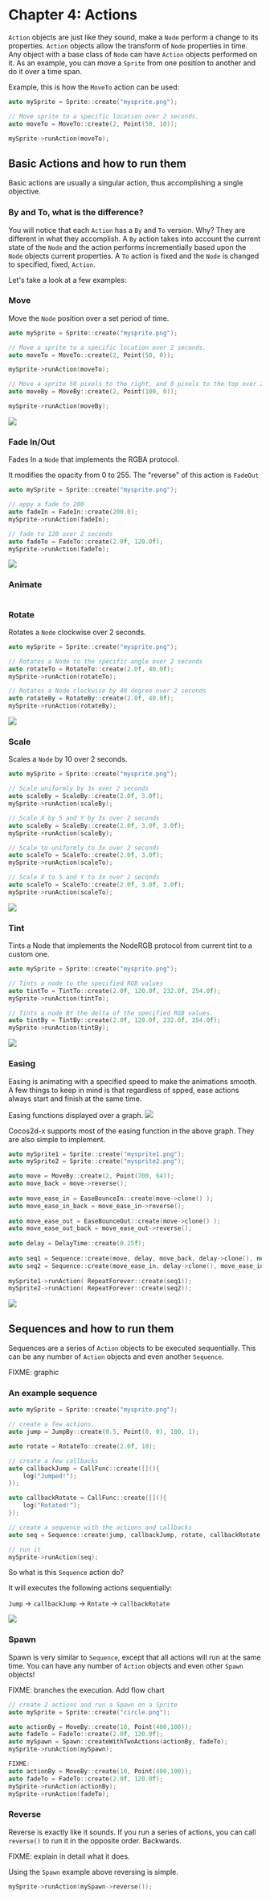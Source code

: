 # Chapter 4: Actions
`Action` objects are just like they sound,  make a `Node` perform a change to its 
properties. `Action` objects allow the transform of `Node` properties in time. Any 
object with a base class of `Node` can have `Action` objects performed on it. As an 
example, you can move a `Sprite` from one position to another and do it over a time 
span.

Example, this is how the `MoveTo` action can be used:
```cpp
auto mySprite = Sprite::create("mysprite.png");

// Move sprite to a specific location over 2 seconds.
auto moveTo = MoveTo::create(2, Point(50, 10));

mySprite->runAction(moveTo);
```

## Basic Actions and how to run them
Basic actions are usually a singular action, thus accomplishing a single objective.

### By and To, what is the difference?
You will notice that each `Action` has a `By` and `To` version. Why? They are different in what they accomplish. A `By` action takes into account the current state of the `Node` and the action performs incrementially based upon the `Node` objects current properties. A `To` action is fixed and the `Node` is changed to specified, fixed, `Action`.

Let's take a look at a few examples:

### Move
Move the `Node` position over a set period of time.
```cpp
auto mySprite = Sprite::create("mysprite.png");

// Move a sprite to a specific location over 2 seconds.
auto moveTo = MoveTo::create(2, Point(50, 0));

mySprite->runAction(moveTo);

// Move a sprite 50 pixels to the right, and 0 pixels to the top over 2 seconds.
auto moveBy = MoveBy::create(2, Point(100, 0));

mySprite->runAction(moveBy);
```
![](4/i1.png "")

### Fade In/Out
Fades In a `Node` that implements the RGBA protocol.

It modifies the opacity from 0 to 255. The "reverse" of this action is `FadeOut`
```cpp
auto mySprite = Sprite::create("mysprite.png");

// appy a fade to 200
auto fadeIn = FadeIn::create(200.0);
mySprite->runAction(fadeIn);

// fade to 120 over 2 seconds
auto fadeTo = FadeTo::create(2.0f, 120.0f);
mySprite->runAction(fadeTo);
```
![](4/i2.png "")
### Animate
```cpp

```
### Rotate
Rotates a `Node` clockwise over 2 seconds.
```cpp
auto mySprite = Sprite::create("mysprite.png");

// Rotates a Node to the specific angle over 2 seconds
auto rotateTo = RotateTo::create(2.0f, 40.0f);
mySprite->runAction(rotateTo);

// Rotates a Node clockwise by 40 degree over 2 seconds
auto rotateBy = RotateBy::create(2.0f, 40.0f);
mySprite->runAction(rotateBy);
```
![](4/i3.png "")

### Scale
Scales a `Node` by 10 over 2 seconds.
```cpp
auto mySprite = Sprite::create("mysprite.png");

// Scale uniformly by 3x over 2 seconds
auto scaleBy = ScaleBy::create(2.0f, 3.0f);
mySprite->runAction(scaleBy);

// Scale X by 5 and Y by 3x over 2 seconds
auto scaleBy = ScaleBy::create(2.0f, 3.0f, 3.0f);
mySprite->runAction(scaleBy);

// Scale to uniformly to 3x over 2 seconds
auto scaleTo = ScaleTo::create(2.0f, 3.0f);
mySprite->runAction(scaleTo);

// Scale X to 5 and Y to 3x over 2 seconds
auto scaleTo = ScaleTo::create(2.0f, 3.0f, 3.0f);
mySprite->runAction(scaleTo);
```
![](4/i4.png "")

### Tint
Tints a Node that implements the NodeRGB protocol from current tint to a custom one.
```cpp
auto mySprite = Sprite::create("mysprite.png");

// Tints a node to the specified RGB values
auto tintTo = TintTo::create(2.0f, 120.0f, 232.0f, 254.0f);
mySprite->runAction(tintTo);

// Tints a node BY the delta of the specified RGB values.
auto tintBy = TintBy::create(2.0f, 120.0f, 232.0f, 254.0f);
mySprite->runAction(tintBy);
```
![](4/i5.png "")

### Easing
Easing is animating with a specified speed to make the animations smooth. A few things to keep in mind is that regardless of spped, ease actions always start and finish at the same time.

Easing functions displayed over a graph.
![](4/easing-functions.png "")

Cocos2d-x supports most of the easing function in the above graph. They are also simple to implement.
```cpp
auto mySprite1 = Sprite::create("mysprite1.png");
auto mySprite2 = Sprite::create("mysprite2.png");

auto move = MoveBy::create(2, Point(700, 64));
auto move_back = move->reverse();
        
auto move_ease_in = EaseBounceIn::create(move->clone() );
auto move_ease_in_back = move_ease_in->reverse();
        
auto move_ease_out = EaseBounceOut::create(move->clone() );
auto move_ease_out_back = move_ease_out->reverse();
        
auto delay = DelayTime::create(0.25f);
        
auto seq1 = Sequence::create(move, delay, move_back, delay->clone(), nullptr);
auto seq2 = Sequence::create(move_ease_in, delay->clone(), move_ease_in_back, delay->clone(), nullptr);
        
mySprite1->runAction( RepeatForever::create(seq1));
mySprite2->runAction( RepeatForever::create(seq2));
```
![](4/i6.png "")

## Sequences and how to run them
Sequences are a series of `Action` objects to be executed sequentially. This can be any number of `Action` objects and even another `Sequence`.

FIXME: graphic

### An example sequence
```cpp
auto mySprite = Sprite::create("mysprite.png");

// create a few actions.
auto jump = JumpBy::create(0.5, Point(0, 0), 100, 1);

auto rotate = RotateTo::create(2.0f, 10);

// create a few callbacks
auto callbackJump = CallFunc::create([](){
    log("Jumped!");
});

auto callbackRotate = CallFunc::create([](){
    log("Rotated!");
});

// create a sequence with the actions and callbacks
auto seq = Sequence::create(jump, callbackJump, rotate, callbackRotate, nullptr);

// run it
mySprite->runAction(seq);
```
So what is this `Sequence` action do?

It will executes the following actions sequentially:

`Jump` -> `callbackJump` -> `Rotate` -> `callbackRotate`

![](4/i7.png "")

### Spawn
Spawn is very similar to `Sequence`, except that all actions will run at the same time. You can have any number of `Action` objects and even other `Spawn` objects!

FIXME: branches the execution. Add flow chart


```cpp
// create 2 actions and run a Spawn on a Sprite
auto mySprite = Sprite::create("circle.png");

auto actionBy = MoveBy::create(10, Point(400,100));
auto fadeTo = FadeTo::create(2.0f, 120.0f);
auto mySpawn = Spawn::createWithTwoActions(actionBy, fadeTo);
mySprite->runAction(mySpawn);

FIXME:
auto actionBy = MoveBy::create(10, Point(400,100));
auto fadeTo = FadeTo::create(2.0f, 120.0f);
mySprite->runAction(actionBy);
mySprite->runAction(fadeTo);
```
### Reverse
Reverse is exactly like it sounds. If you run a series of actions, you can call `reverse()` to run it in the opposite order. Backwards.

FIXME: explain in detail what it does.

Using the `Spawn` example above reversing is simple.
 ```cpp
mySprite->runAction(mySpawn->reverse());
```
